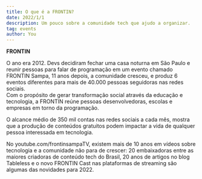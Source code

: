 ```yaml
---
title: O que é a FRONTIN?
date: 2022/1/1
description: Um pouco sobre a comunidade tech que ajudo a organizar.
tag: events
author: You
---
```


**FRONTIN**

O ano era 2012. Devs decidiram fechar uma casa noturna em São Paulo e reunir pessoas para falar de programação em um evento chamado FRONTIN Sampa, ﻿11 anos depois, a comunidade cresceu, e produz 6 eventos diferentes para mais de 40.000 pessoas seguidoras nas redes sociais.\
Com o propósito de gerar transformação social através da educação e tecnologia, a FRONTIN reúne pessoas desenvolvedoras, escolas e empresas em torno da programação.

O alcance médio de 350 mil contas nas redes sociais a cada mês, mostra que a produção de conteúdos gratuitos podem impactar a vida de qualquer pessoa interessada em tecnologia.

No youtube.com/frontinsampaTV, existem mais de 10 anos em vídeos sobre tecnologia e a comunidade não para de crescer: 20 embaixadoras entre as maiores criadoras de conteúdo tech do Brasil, 20 anos de artigos no blog Tableless e o novo FRONTIN Cast nas plataformas de streaming são algumas das novidades para 2022.
